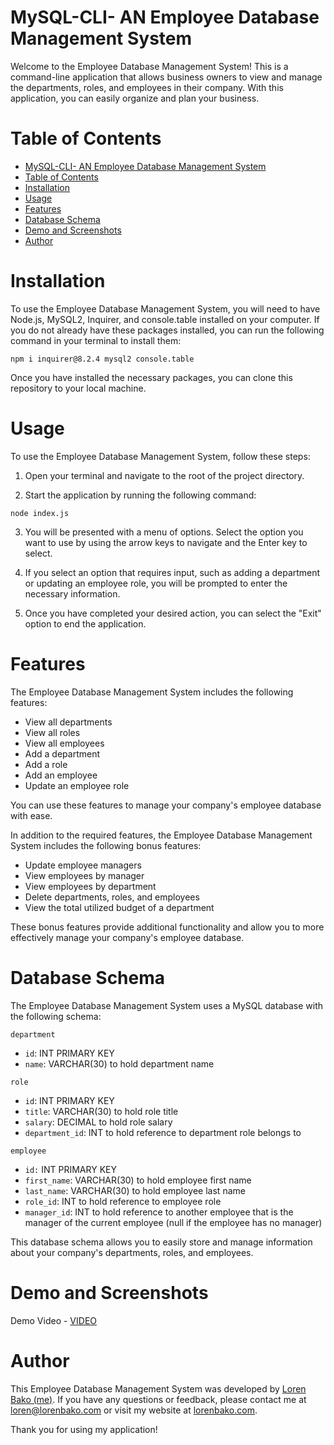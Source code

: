 # MySQL-CLI- AN Employee Database Management System
Welcome to the Employee Database Management System! This is a command-line application that allows business owners to view and manage the departments, roles, and employees in their company. With this application, you can easily organize and plan your business.
# Table of Contents
- [MySQL-CLI- AN Employee Database Management System](#mysql-cli--an-employee-database-management-system)
- [Table of Contents](#table-of-contents)
- [Installation](#installation)
- [Usage](#usage)
- [Features](#features)
- [Database Schema](#database-schema)
- [Demo and Screenshots](#demo-and-screenshots)
- [Author](#author)

# Installation
To use the Employee Database Management System, you will need to have Node.js, MySQL2, Inquirer, and console.table installed on your computer. If you do not already have these packages installed, you can run the following command in your terminal to install them:
```
npm i inquirer@8.2.4 mysql2 console.table
```
Once you have installed the necessary packages, you can clone this repository to your local machine.

# Usage 
To use the Employee Database Management System, follow these steps:

1. Open your terminal and navigate to the root of the project directory.

2. Start the application by running the following command:
```
node index.js
```
3. You will be presented with a menu of options. Select the option you want to use by using the arrow keys to navigate and the Enter key to select.

4. If you select an option that requires input, such as adding a department or updating an employee role, you will be prompted to enter the necessary information.

5. Once you have completed your desired action, you can select the "Exit" option to end the application.

# Features
The Employee Database Management System includes the following features:

 - View all departments
 - View all roles
 - View all employees
 - Add a department
 - Add a role
 - Add an employee
 - Update an employee role

You can use these features to manage your company's employee database with ease.

In addition to the required features, the Employee Database Management System includes the following bonus features:

 - Update employee managers
 - View employees by manager
 - View employees by department
 - Delete departments, roles, and employees
 - View the total utilized budget of a department

These bonus features provide additional functionality and allow you to more effectively manage your company's employee database.

# Database Schema

The Employee Database Management System uses a MySQL database with the following schema:

`department`
 - `id`: INT PRIMARY KEY
 - `name`: VARCHAR(30) to hold department name

`role`
 - `id`: INT PRIMARY KEY
 - `title`: VARCHAR(30) to hold role title
 - `salary`: DECIMAL to hold role salary
 - `department_id`: INT to hold reference to department role belongs to

`employee`
 - `id:` INT PRIMARY KEY
 - `first_name`: VARCHAR(30) to hold employee first name
 - `last_name`: VARCHAR(30) to hold employee last name
 - `role_id`: INT to hold reference to employee role
 - `manager_id`: INT to hold reference to another employee that is the manager of the current employee (null if the employee has no manager)

This database schema allows you to easily store and manage information about your company's departments, roles, and employees.
# Demo and Screenshots
Demo Video - [VIDEO]()
# Author
This Employee Database Management System was developed by [Loren Bako (me)](https://github.com/lbako801). If you have any questions or feedback, please contact me at loren@lorenbako.com or visit my website at [lorenbako.com](https://lorenbako.com). 

Thank you for using my application!